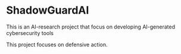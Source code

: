 # ShadowGuardAI
 
This is an AI-research project that focus on developing AI-generated cybersecurity tools

This project focuses on defensive action.

